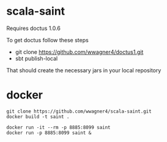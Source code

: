 # scala-saint

Requires doctus 1.0.6

To get doctus follow these steps

* git clone https://github.com/wwagner4/doctus1.git
* sbt publish-local

That should create the necessary jars in your local repository 

# docker
```
git clone https://github.com/wwagner4/scala-saint.git
docker build -t saint .

docker run -it --rm -p 8885:8099 saint
docker run -p 8885:8099 saint &
```
